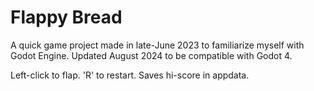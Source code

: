 # Flappy Bread

A quick game project made in late-June 2023 to familiarize myself with Godot Engine. Updated August 2024 to be compatible with Godot 4.

Left-click to flap. 'R' to restart. Saves hi-score in appdata.
